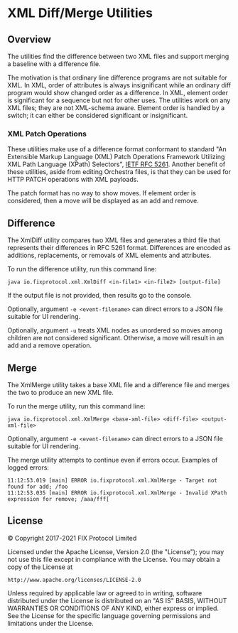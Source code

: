 # XML Diff/Merge Utilities

## Overview
The utilities find the difference between two XML files and support merging a baseline with a difference file.

The motivation is that ordinary line difference programs are not suitable for XML. In XML, order of attributes is always insignificant while an ordinary diff program would show changed order as a difference. In XML, element order is significant for a sequence but not for other uses. 
The utilities work on any XML files; they are not XML-schema aware. Element order is handled by a switch; it can either be considered significant or insignificant. 

### XML Patch Operations
These utilities make use of a difference format conformant to standard "An Extensible Markup Language (XML) Patch Operations Framework Utilizing XML Path Language (XPath) Selectors", [IETF RFC 5261](https://tools.ietf.org/html/rfc5261). Another benefit of these utilities, aside from editing Orchestra files, is that they can be used for HTTP PATCH operations with XML payloads.

The patch format has no way to show moves. If element order is considered, then a move will be displayed as an add and remove.

## Difference

The XmlDiff utility compares two XML files and generates a third file that represents their differences in RFC 5261 format. Differences are encoded as additions, replacements, or removals of XML elements and attributes.

To run the difference utility, run this command line:

```
java io.fixprotocol.xml.XmlDiff <in-file1> <in-file2> [output-file]
```
If the output file is not provided, then results go to the console.

Optionally, argument `-e <event-filename>` can direct errors to a JSON file suitable for UI rendering.

Optionally, argument `-u` treats XML nodes as unordered so moves among children are not considered significant. Otherwise, a move will result in an add and a remove operation.

## Merge

The XmlMerge utility takes a base XML file and a difference file and merges the two to produce an new XML file.

To run the merge utility, run this command line:

```
java io.fixprotocol.xml.XmlMerge <base-xml-file> <diff-file> <output-xml-file>
```
Optionally, argument `-e <event-filename>` can direct errors to a JSON file suitable for UI rendering.

The merge utility attempts to continue even if errors occur. Examples of logged errors:

```
11:12:53.019 [main] ERROR io.fixprotocol.xml.XmlMerge - Target not found for add; /foo
11:12:53.035 [main] ERROR io.fixprotocol.xml.XmlMerge - Invalid XPath expression for remove; /aaa/fff[
```

## License
© Copyright 2017-2021 FIX Protocol Limited

Licensed under the Apache License, Version 2.0 (the "License");
you may not use this file except in compliance with the License.
You may obtain a copy of the License at

    http://www.apache.org/licenses/LICENSE-2.0

Unless required by applicable law or agreed to in writing, software
distributed under the License is distributed on an "AS IS" BASIS,
WITHOUT WARRANTIES OR CONDITIONS OF ANY KIND, either express or implied.
See the License for the specific language governing permissions and
limitations under the License.